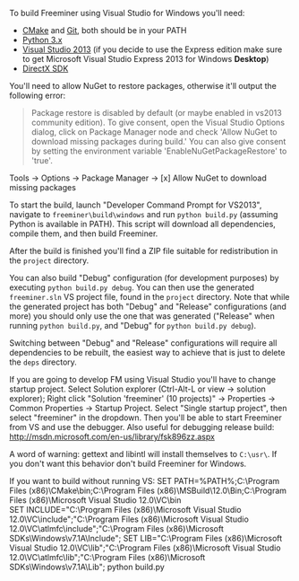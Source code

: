 To build Freeminer using Visual Studio for Windows you'll need:
- [CMake](http://www.cmake.org/cmake/resources/software.html) and [Git](http://msysgit.github.io/), both should be in your PATH
- [Python 3.x](https://www.python.org/downloads/)
- [Visual Studio 2013](http://www.visualstudio.com/downloads/download-visual-studio-vs) (if you decide to use the Express edition make sure to get Microsoft Visual Studio Express 2013 for Windows **Desktop**)
- [DirectX SDK](http://www.microsoft.com/en-us/download/details.aspx?id=6812)

You'll need to allow NuGet to restore packages, otherwise it'll output the following error:

> Package restore is disabled by default (or maybe enabled in vs2013 community edition). To give consent, open the Visual Studio
Options dialog, click on Package Manager node and check 'Allow NuGet to download
missing packages during build.' You can also give consent by setting the
environment variable 'EnableNuGetPackageRestore' to 'true'.

Tools → Options → Package Manager → [x] Allow NuGet to download missing packages

To start the build, launch "Developer Command Prompt for VS2013", navigate to `freeminer\build\windows` and run `python build.py` (assuming Python is available in PATH). This script will download all dependencies, compile them, and then build Freeminer.

After the build is finished you'll find a ZIP file suitable for redistribution in the `project` directory.

You can also build "Debug" configuration (for development purposes) by executing `python build.py debug`. You can then use the generated `freeminer.sln` VS project file, found in the `project` directory. Note that while the generated project has both "Debug" and "Release" configurations (and more) you should only use the one that was generated ("Release" when running `python build.py`, and "Debug" for `python build.py debug`).

Switching between "Debug" and "Release" configurations will require all dependencies to be rebuilt, the easiest way to achieve that is just to delete the `deps` directory.

If you are going to develop FM using Visual Studio you'll have to change startup project. Select Solution explorer (Ctrl-Alt-L or view → solution explorer);  Right click "Solution 'freeminer' (10 projects)" → Properties → Common Properties → Startup Project. Select "Single startup project", then select "freeminer" in the dropdown. Then you'll be able to start Freeminer from VS and use the debugger.
Also useful for debugging release build: http://msdn.microsoft.com/en-us/library/fsk896zz.aspx

A word of warning: gettext and libintl will install themselves to `C:\usr\`. If you don't want this behavior don't build Freeminer for Windows.

If you want to build without running VS: 
SET PATH=%PATH%;C:\Program Files (x86)\CMake\bin;C:\Program Files (x86)\MSBuild\12.0\Bin;C:\Program Files (x86)\Microsoft Visual Studio 12.0\VC\bin\
SET INCLUDE="C:\Program Files (x86)\Microsoft Visual Studio 12.0\VC\include";"C:\Program Files (x86)\Microsoft Visual Studio 12.0\VC\atlmfc\include";"C:\Program Files (x86)\Microsoft SDKs\Windows\v7.1A\Include";
SET LIB="C:\Program Files (x86)\Microsoft Visual Studio 12.0\VC\lib\";"C:\Program Files (x86)\Microsoft Visual Studio 12.0\VC\atlmfc\lib\";"C:\Program Files (x86)\Microsoft SDKs\Windows\v7.1A\Lib";
python build.py
